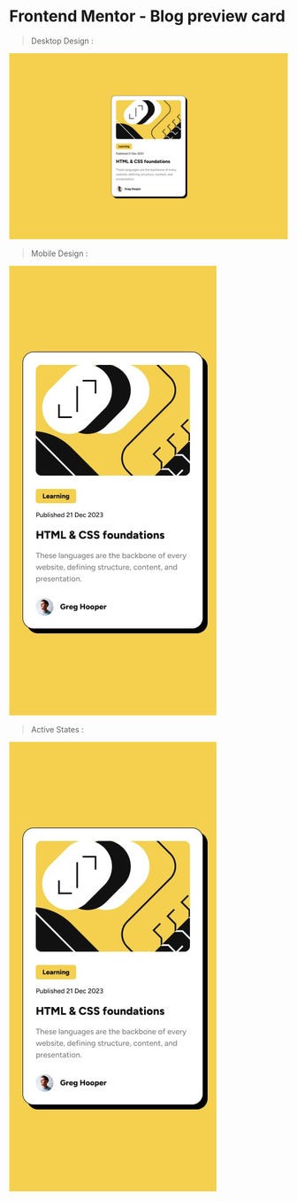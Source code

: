 # Frontend Mentor - Blog preview card

> Desktop Design : 

![alt text](image.png)

> Mobile Design : 

![alt text](image-1.png)

> Active States :

![alt text](image-2.png)